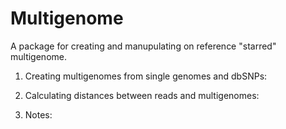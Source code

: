 Multigenome
===========

A package for creating and manupulating on reference "starred" multigenome.

1. Creating multigenomes from single genomes and dbSNPs:

2. Calculating distances between reads and multigenomes:

3. Notes:
